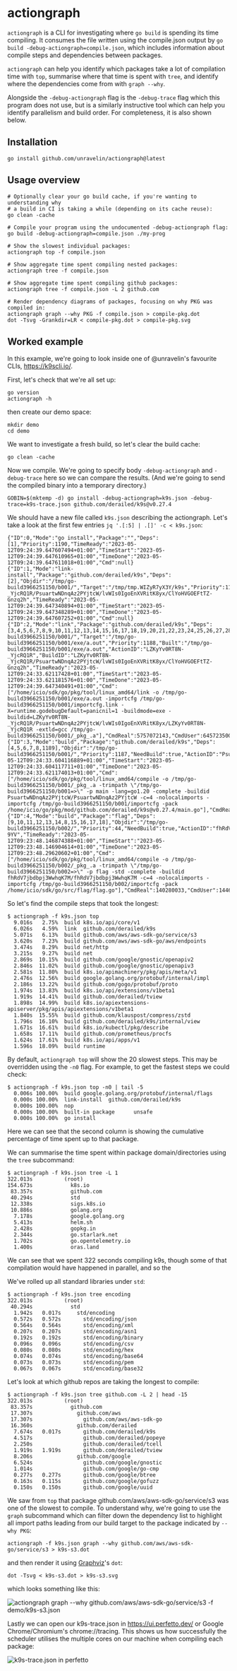 # actiongraph

`actiongraph` is a CLI for investigating where `go build` is spending its time
compiling. It consumes the file written using the compile.json output by `go
build -debug-actiongraph=compile.json`, which includes information about compile
steps and dependencies between packages.

`actiongraph` can help you identify which packages take a lot of compilation
time with `top`, summarise where that time is spent with `tree`, and identify
where the dependencies come from with `graph --why`.

Alongside the `-debug-actiongraph` flag is the `-debug-trace` flag which this
program does not use, but is a similarly instructive tool which can help you
identify parallelism and build order. For completeness, it is also shown below.

## Installation

    go install github.com/unravelin/actiongraph@latest

## Usage overview

    # Optionally clear your go build cache, if you're wanting to understanding why
    # a build in CI is taking a while (depending on its cache reuse):
    go clean -cache

    # Compile your program using the undocumented -debug-actiongraph flag:
    go build -debug-actiongraph=compile.json ./my-prog

    # Show the slowest individual packages:
    actiongraph top -f compile.json

    # Show aggregate time spent compiling nested packages:
    actiongraph tree -f compile.json

    # Show aggregate time spent compiling github packages:
    actiongraph tree -f compile.json -L 2 github.com

    # Render dependency diagrams of packages, focusing on why PKG was compiled in:
    actiongraph graph --why PKG -f compile.json > compile-pkg.dot
    dot -Tsvg -Grankdir=LR < compile-pkg.dot > compile-pkg.svg

## Worked example

In this example, we're going to look inside one of @unravelin's favourite CLIs,
https://k9scli.io/.

First, let's check that we're all set up:

    go version
    actiongraph -h

then create our demo space:

    mkdir demo
    cd demo

We want to investigate a fresh build, so let's clear the build cache:

    go clean -cache

Now we compile. We're going to specify body `-debug-actiongraph` and `-debug-trace` here so we can compare the results. (And we're going to send the compiled binary into a temporary directory.)

    GOBIN=$(mktemp -d) go install -debug-actiongraph=k9s.json -debug-trace=k9s-trace.json github.com/derailed/k9s@v0.27.4

We should have a new file called `k9s.json` describing the actiongraph. Let's take a look at the first few entries `jq '.[:5] | .[]' -c < k9s.json`:

    {"ID":0,"Mode":"go install","Package":"","Deps":[1],"Priority":1190,"TimeReady":"2023-05-12T09:24:39.647607494+01:00","TimeStart":"2023-05-12T09:24:39.647610965+01:00","TimeDone":"2023-05-12T09:24:39.647611018+01:00","Cmd":null}
    {"ID":1,"Mode":"link-install","Package":"github.com/derailed/k9s","Deps":[2],"Objdir":"/tmp/go-build3966251150/b001/","Target":"/tmp/tmp.WIZyR7yX3Y/k9s","Priority":1189,"Built":"/tmp/tmp.WIZyR7yX3Y/k9s","BuildID":"LZKyYv0RT8N-_YjcRQ1R/PsuartwNDnqAz2PYjtcW/lvWIs0IgoEnXVRitK8yx/ClYoHVGOEFtTZ-Gnzq2h","TimeReady":"2023-05-12T09:24:39.647340894+01:00","TimeStart":"2023-05-12T09:24:39.647348289+01:00","TimeDone":"2023-05-12T09:24:39.647607252+01:00","Cmd":null}
    {"ID":2,"Mode":"link","Package":"github.com/derailed/k9s","Deps":[3,4,5,6,7,8,9,10,11,12,13,14,15,16,17,18,19,20,21,22,23,24,25,26,27,28,29,30,31,32,33,34,35,36,37,38,39,40,41,42,43,44,45,46,47,48,49,50,51,52,53,54,55,56,57,58,59,60,61,62,63,64,65,66,67,68,69,70,71,72,73,74,75,76,77,78,79,80,81,82,83,84,85,86,87,88,89,90,91,92,93,94,95,96,97,98,99,100,101,102,103,104,105,106,107,108,109,110,111,112,113,114,115,116,117,118,119,120,121,122,123,124,125,126,127,128,129,130,131,132,133,134,135,136,137,138,139,140,141,142,143,144,145,146,147,148,149,150,151,152,153,154,155,156,157,158,159,160,161,162,163,164,165,166,167,168,169,170,171,172,173,174,175,176,177,178,179,180,181,182,183,184,185,186,187,188,189,190,191,192,193,194,195,196,197,198,199,200,201,202,203,204,205,206,207,208,209,210,211,212,213,214,215,216,217,218,219,220,221,222,223,224,225,226,227,228,229,230,231,232,233,234,235,236,237,238,239,240,241,242,243,244,245,246,247,248,249,250,251,252,253,254,255,256,257,258,259,260,261,262,263,264,265,266,267,268,269,270,271,272,273,274,275,276,277,278,279,280,281,282,283,284,285,286,287,288,289,290,291,292,293,294,295,296,297,298,299,300,301,302,303,304,305,306,307,308,309,310,311,312,313,314,315,316,317,318,319,320,321,322,323,324,325,326,327,328,329,330,331,332,333,334,335,336,337,338,339,340,341,342,343,344,345,346,347,348,349,350,351,352,353,354,355,356,357,358,359,360,361,362,363,364,365,366,367,368,369,370,371,372,373,374,375,376,377,378,379,380,381,382,383,384,385,386,387,388,389,390,391,392,393,394,395,396,397,398,399,400,401,402,403,404,405,406,407,408,409,410,411,412,413,414,415,416,417,418,419,420,421,422,423,424,425,426,427,428,429,430,431,432,433,434,435,436,437,438,439,440,441,442,443,444,445,446,447,448,449,450,451,452,453,454,455,456,457,458,459,460,461,462,463,464,465,466,467,468,469,470,471,472,473,474,475,476,477,478,479,480,481,482,483,484,485,486,487,488,489,490,491,492,493,494,495,496,497,498,499,500,501,502,503,504,505,506,507,508,509,510,511,512,513,514,515,516,517,518,519,520,521,522,523,524,525,526,527,528,529,530,531,532,533,534,535,536,537,538,539,540,541,542,543,544,545,546,547,548,549,550,551,552,553,554,555,556,557,558,559,560,561,562,563,564,565,566,567,568,569,570,571,572,573,574,575,576,577,578,579,580,581,582,583,584,585,586,587,588,589,590,591,592,593,594,595,596,597,598,599,600,601,602,603,604,605,606,607,608,609,610,611,612,613,614,615,616,617,618,619,620,621,622,623,624,625,626,627,628,629,630,631,632,633,634,635,636,637,638,639,640,641,642,643,644,645,646,647,648,649,650,651,652,653,654,655,656,657,658,659,660,661,662,663,664,665,666,667,668,669,670,671,672,673,674,675,676,677,678,679,680,681,682,683,684,685,686,687,688,689,690,691,692,693,694,695,696,697,698,699,700,701,702,703,704,705,706,707,708,709,710,711,712,713,714,715,716,717,718,719,720,721,722,723,724,725,726,727,728,729,730,731,732,733,734,735,736,737,738,739,740,741,742,743,744,745,746,747,748,749,750,751,752,753,754,755,756,757,758,759,760,761,762,763,764,765,766,767,768,769,770,771,772,773,774,775,776,777,778,779,780,781,782,783,784,785,786,787,788,789,790,791,792,793,794,795,796,797,798,799,800,801,802,803,804,805,806,807,808,809,810,811,812,813,814,815,816,817,818,819,820,821,822,823,824,825,826,827,828,829,830,831,832,833,834,835,836,837,838,839,840,841,842,843,844,845,846,847,848,849,850,851,852,853,854,855,856,857,858,859,860,861,862,863,864,865,866,867,868,869,870,871,872,873,874,875,876,877,878,879,880,881,882,883,884,885,886,887,888,889,890,891,892,893,894,895,896,897,898,899,900,901,902,903,904,905,906,907,908,909,910,911,912,913,914,915,916,917,918,919,920,921,922,923,924,925,926,927,928,929,930,931,932,933,934,935,936,937,938,939,940,941,942,943,944,945,946,947,948,949,950,951,952,953,954,955,956,957,958,959,960,961,962,963,964,965,966,967,968,969,970,971,972,973,974,975,976,977,978,979,980,981,982,983,984,985,986,987,988,989,990,991,992,993,994,995,996,997,998,999,1000,1001,1002,1003,1004,1005,1006,1007,1008,1009,1010,1011,1012,1013,1014,1015,1016,1017,1018,1019,1020,1021,1022,1023,1024,1025,1026,1027,1028,1029,1030,1031,1032,1033,1034,1035,1036,1037,1038,1039,1040,1041,1042,1043,1044,1045,1046,1047,1048,1049,1050,1051,1052,1053,1054,1055,1056,1057,1058,1059,1060,1061,1062,1063,1064,1065,1066,1067,1068,1069,1070,1071,1072,1073,1074,1075,1076,1077,1078,1079,1080,1081,1082,1083,1084,1085,1086,1087,1088,1089,1090,1091,1092,1093,1094,1095,1096,1097,1098,1099,1100,1101,1102,1103,1104,1105,1106,1107,1108,1109,1110,1111,1112,1113,1114,1115,1116,1117,1118,1119,1120,1121,1122,1123,1124,1125,1126,1127,1128,1129,1130,1131,1132,1133,1134,1135,1136,1137,1138,1139,1140,1141,1142,1143,1144,1145,1146,1147,1148,1149,1150,1151,1152,1153,1154,1155,1156,1157,1158,1159,1160,1161,1162,1163,1164,1165,1166,1167,1168,1169,1170,1171,1172,1173,1174,1175,1176,1177,1178,1179,1180,1181,1182,1183,1184,1185,1186,1187,1188],"Objdir":"/tmp/go-build3966251150/b001/","Target":"/tmp/go-build3966251150/b001/exe/a.out","Priority":1188,"Built":"/tmp/go-build3966251150/b001/exe/a.out","ActionID":"LZKyYv0RT8N-_YjcRQ1R","BuildID":"LZKyYv0RT8N-_YjcRQ1R/PsuartwNDnqAz2PYjtcW/lvWIs0IgoEnXVRitK8yx/ClYoHVGOEFtTZ-Gnzq2h","TimeReady":"2023-05-12T09:24:33.62117428+01:00","TimeStart":"2023-05-12T09:24:33.621181576+01:00","TimeDone":"2023-05-12T09:24:39.647340491+01:00","Cmd":["/home/icio/sdk/go/pkg/tool/linux_amd64/link -o /tmp/go-build3966251150/b001/exe/a.out -importcfg /tmp/go-build3966251150/b001/importcfg.link -X=runtime.godebugDefault=panicnil=1 -buildmode=exe -buildid=LZKyYv0RT8N-_YjcRQ1R/PsuartwNDnqAz2PYjtcW/lvWIs0IgoEnXVRitK8yx/LZKyYv0RT8N-_YjcRQ1R -extld=gcc /tmp/go-build3966251150/b001/_pkg_.a"],"CmdReal":5757072143,"CmdUser":6457235000,"CmdSys":853740000}
    {"ID":3,"Mode":"build","Package":"github.com/derailed/k9s","Deps":[4,5,6,7,8,1189],"Objdir":"/tmp/go-build3966251150/b001/","Priority":1187,"NeedBuild":true,"ActionID":"PsuartwNDnqAz2PYjtcW","BuildID":"PsuartwNDnqAz2PYjtcW/lvWIs0IgoEnXVRitK8yx","TimeReady":"2023-05-12T09:24:33.604116889+01:00","TimeStart":"2023-05-12T09:24:33.604117711+01:00","TimeDone":"2023-05-12T09:24:33.621174013+01:00","Cmd":["/home/icio/sdk/go/pkg/tool/linux_amd64/compile -o /tmp/go-build3966251150/b001/_pkg_.a -trimpath \"/tmp/go-build3966251150/b001=>\" -p main -lang=go1.20 -complete -buildid PsuartwNDnqAz2PYjtcW/PsuartwNDnqAz2PYjtcW -c=4 -nolocalimports -importcfg /tmp/go-build3966251150/b001/importcfg -pack /home/icio/go/pkg/mod/github.com/derailed/k9s@v0.27.4/main.go"],"CmdReal":15611237,"CmdUser":16273000}
    {"ID":4,"Mode":"build","Package":"flag","Deps":[9,10,11,12,13,14,8,15,16,17,18],"Objdir":"/tmp/go-build3966251150/b002/","Priority":44,"NeedBuild":true,"ActionID":"fhRdV7jbdbpj3WwhqK7M","BuildID":"fhRdV7jbdbpj3WwhqK7M/fpr490Yv8t_PFttE-9YV","TimeReady":"2023-05-12T09:23:48.146874388+01:00","TimeStart":"2023-05-12T09:23:48.146904614+01:00","TimeDone":"2023-05-12T09:23:48.29620602+01:00","Cmd":["/home/icio/sdk/go/pkg/tool/linux_amd64/compile -o /tmp/go-build3966251150/b002/_pkg_.a -trimpath \"/tmp/go-build3966251150/b002=>\" -p flag -std -complete -buildid fhRdV7jbdbpj3WwhqK7M/fhRdV7jbdbpj3WwhqK7M -c=4 -nolocalimports -importcfg /tmp/go-build3966251150/b002/importcfg -pack /home/icio/sdk/go/src/flag/flag.go"],"CmdReal":140280033,"CmdUser":144616000,"CmdSys":22834000}

So let's find the compile steps that took the longest:

    $ actiongraph -f k9s.json top
      9.016s   2.75%  build k8s.io/api/core/v1
      6.026s   4.59%  link  github.com/derailed/k9s
      5.071s   6.13%  build github.com/aws/aws-sdk-go/service/s3
      3.620s   7.23%  build github.com/aws/aws-sdk-go/aws/endpoints
      3.474s   8.29%  build net/http
      3.215s   9.27%  build net
      2.869s  10.15%  build github.com/google/gnostic/openapiv2
      2.846s  11.02%  build github.com/google/gnostic/openapiv3
      2.581s  11.80%  build k8s.io/apimachinery/pkg/apis/meta/v1
      2.476s  12.56%  build google.golang.org/protobuf/internal/impl
      2.186s  13.22%  build github.com/gogo/protobuf/proto
      1.974s  13.83%  build k8s.io/api/extensions/v1beta1
      1.919s  14.41%  build github.com/derailed/tview
      1.898s  14.99%  build k8s.io/apiextensions-apiserver/pkg/apis/apiextensions/v1beta1
      1.840s  15.55%  build github.com/klauspost/compress/zstd
      1.796s  16.10%  build github.com/derailed/k9s/internal/view
      1.671s  16.61%  build k8s.io/kubectl/pkg/describe
      1.658s  17.11%  build github.com/prometheus/procfs
      1.624s  17.61%  build k8s.io/api/apps/v1
      1.596s  18.09%  build runtime

By default, `actiongraph top` will show the 20 slowest steps. This may be
overridden using the `-n0` flag. For example, to get the fastest steps we could
check:

    $ actiongraph -f k9s.json top -n0 | tail -5
      0.006s 100.00%  build google.golang.org/protobuf/internal/flags
      0.000s 100.00%  link-install  github.com/derailed/k9s
      0.000s 100.00%  nop
      0.000s 100.00%  built-in package      unsafe
      0.000s 100.00%  go install

Here we can see that the second column is showing the cumulative percentage of
time spent up to that package.

We can summarise the time spent within package domain/directories using the
`tree` subcommand:

    $ actiongraph -f k9s.json tree -L 1
    322.013s          (root)
    154.673s            k8s.io
     83.357s            github.com
     40.294s            std
     12.338s            sigs.k8s.io
     10.886s            golang.org
      7.178s            google.golang.org
      5.413s            helm.sh
      2.428s            gopkg.in
      2.344s            go.starlark.net
      1.702s            go.opentelemetry.io
      1.400s            oras.land

We can see that we spent 322 seconds compiling k9s, though some of that compilation would have happened in parallel, and so the

We've rolled up all standard libraries under `std`:

    $ actiongraph -f k9s.json tree encoding
    322.013s          (root)
     40.294s            std
      1.942s   0.017s     std/encoding
      0.572s   0.572s       std/encoding/json
      0.564s   0.564s       std/encoding/xml
      0.207s   0.207s       std/encoding/asn1
      0.192s   0.192s       std/encoding/binary
      0.096s   0.096s       std/encoding/csv
      0.080s   0.080s       std/encoding/hex
      0.074s   0.074s       std/encoding/base64
      0.073s   0.073s       std/encoding/pem
      0.067s   0.067s       std/encoding/base32

Let's look at which github repos are taking the longest to compile:

    $ actiongraph -f k9s.json tree github.com -L 2 | head -15
    322.013s          (root)
     83.357s            github.com
     17.307s              github.com/aws
     17.307s                github.com/aws/aws-sdk-go
     16.360s              github.com/derailed
      7.674s   0.017s       github.com/derailed/k9s
      4.517s                github.com/derailed/popeye
      2.250s                github.com/derailed/tcell
      1.919s   1.919s       github.com/derailed/tview
      8.206s              github.com/google
      6.524s                github.com/google/gnostic
      1.014s                github.com/google/go-cmp
      0.277s   0.277s       github.com/google/btree
      0.163s   0.115s       github.com/google/gofuzz
      0.150s   0.150s       github.com/google/uuid

We saw from `top` that package github.com/aws/aws-sdk-go/service/s3 was one of the slowest to compile. To understand why, we're going to use the `graph` subcommand which can filter down the dependency list to highlight all import paths leading from our build target to the package indicated by `--why PKG`:

    actiongraph -f k9s.json graph --why github.com/aws/aws-sdk-go/service/s3 > k9s-s3.dot

and then render it using [Graphviz](https://graphviz.org/)'s `dot`:

    dot -Tsvg < k9s-s3.dot > k9s-s3.svg

which looks something like this:

![actiongraph graph --why github.com/aws/aws-sdk-go/service/s3 -f demo/k9s-s3.json](demo/k9s-s3.svg)

Lastly we can open our k9s-trace.json in https://ui.perfetto.dev/ or Google
Chrome/Chromium's chrome://tracing. This shows us how successfully the scheduler
utilises the multiple cores on our machine when compiling each package:

![k9s-trace.json in perfetto](demo/k9s-perfetto.png)
